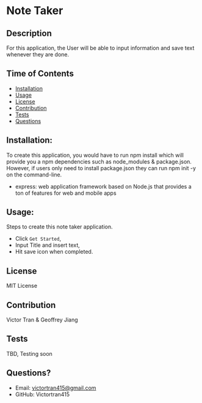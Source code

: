 # Note Taker

## Description
  For this application, the User will be able to input information and save text whenever they are done.

## Time of Contents
  - [Installation](#installation)
  - [Usage](#usage)
  - [License](#license)
  - [Contribution](#contribution)
  - [Tests](#tests)
  - [Questions](#questions)

## Installation:
  To create this application, you would have to run npm install which will provide you a npm dependencies such as node_modules & package.json. However, if users only need to install package.json they can run npm init -y on the command-line. 

  - express: web application framework based on Node.js that provides a ton of features for web and mobile apps

## Usage:
  Steps to create this note taker application. 
  - Click `Get Started`, 
  - Input Title and insert text, 
  - Hit save icon when completed.

## License
  MIT License

## Contribution
  Victor Tran & Geoffrey Jiang

## Tests
  TBD, Testing soon

## Questions?
  - Email: victortran415@gmail.com
  - GitHub: Victortran415


